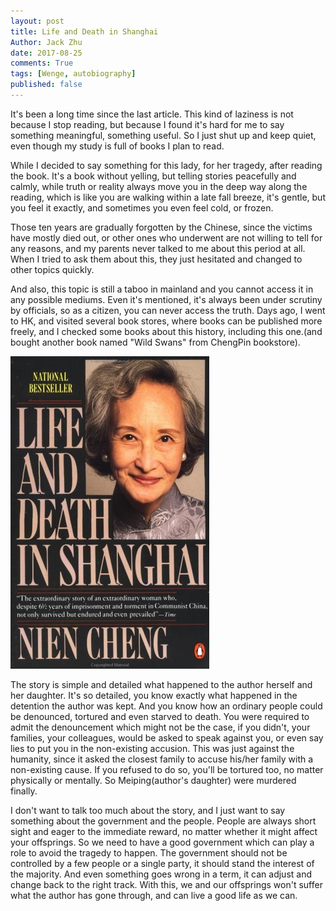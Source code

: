 ```yaml
---
layout: post
title: Life and Death in Shanghai
Author: Jack Zhu
date: 2017-08-25
comments: True
tags: [Wenge, autobiography]
published: false
---
```


It's been a long time since the last article. This kind of laziness is not because I stop reading, but because I found it's hard for me to say something meaningful, something useful. So I just shut up and keep quiet, even though my study is full of books I plan to read.

While I decided to say something for this lady, for her tragedy, after reading the book. It's a book without yelling, but telling stories peacefully and calmly, while truth or reality always move you in the deep way along the reading, which is like you are walking within a late fall breeze, it's gentle, but you feel it exactly, and sometimes you even feel cold, or frozen.

Those ten years are gradually forgotten by the Chinese, since the victims have mostly died out, or other ones who underwent are not willing to tell for any reasons, and my parents never talked to me about this period at all. When I tried to ask them about this, they just hesitated and changed to other topics quickly. 

And also, this topic is still a taboo in mainland and you cannot access it in any possible mediums. Even it's mentioned, it's always been under scrutiny by officials, so as a citizen, you can never access the truth. Days ago, I went to HK, and visited several book stores, where books can be published more freely, and I checked some books about this history, including this one.(and bought another book named "Wild Swans" from ChengPin bookstore).

![life and death](/images/life_and_death.jpg)

The story is simple and detailed what happened to the author herself and her daughter. It's so detailed, you know exactly what happened in the detention the author was kept. And you know how an ordinary people could be denounced, tortured and even starved to death. You were required to admit the denouncement which might not be the case, if you didn't, your families, your colleagues, would be asked to speak against you, or even say lies to put you in the non-existing accusion. This was just against the humanity, since it asked the closest family to accuse his/her family with a non-existing cause. If you refused to do so, you'll be tortured too, no matter physically or mentally. So Meiping(author's daughter) were murdered finally.

I don't want to talk too much about the story, and I just want to say something about the government and the people. People are always short sight and eager to the immediate reward, no matter whether it might affect your offsprings. So we need to have a good government which can play a role to avoid the tragedy to happen. The government should not be controlled by a few people or a single party, it should stand the interest of the majority. And even something goes wrong in a term, it can adjust and change back to the right track. With this, we and our offsprings won't suffer what the author has gone through, and can live a good life as we can.


